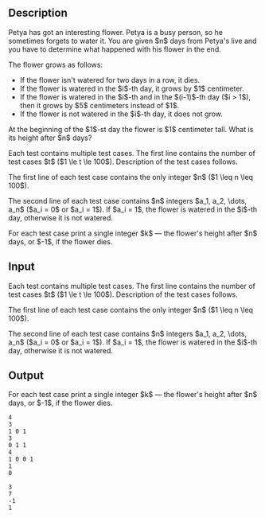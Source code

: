 ## Description

<div><p>Petya has got an interesting flower. Petya is a busy person, so he sometimes forgets to water it. You are given $n$ days from Petya's live and you have to determine what happened with his flower in the end.</p><p>The flower grows as follows: </p><ul> <li> If the flower isn't watered for two days in a row, it dies. </li><li> If the flower is watered in the $i$-th day, it grows by $1$ centimeter. </li><li> If the flower is watered in the $i$-th and in the $(i-1)$-th day ($i &gt; 1$), then it grows by $5$ centimeters instead of $1$. </li><li> If the flower is not watered in the $i$-th day, it does not grow. </li></ul><p>At the beginning of the $1$-st day the flower is $1$ centimeter tall. What is its height after $n$ days?</p></div><div class="input-specification"><p>Each test contains multiple test cases. The first line contains the number of test cases $t$ ($1 \le t \le 100$). Description of the test cases follows.</p><p>The first line of each test case contains the only integer $n$ ($1 \leq n \leq 100$).</p><p>The second line of each test case contains $n$ integers $a_1, a_2, \dots, a_n$ ($a_i = 0$ or $a_i = 1$). If $a_i = 1$, the flower is watered in the $i$-th day, otherwise it is not watered.</p></div><div class="output-specification"><p>For each test case print a single integer $k$ — the flower's height after $n$ days, or $-1$, if the flower dies.</p></div>

## Input

<p>Each test contains multiple test cases. The first line contains the number of test cases $t$ ($1 \le t \le 100$). Description of the test cases follows.</p><p>The first line of each test case contains the only integer $n$ ($1 \leq n \leq 100$).</p><p>The second line of each test case contains $n$ integers $a_1, a_2, \dots, a_n$ ($a_i = 0$ or $a_i = 1$). If $a_i = 1$, the flower is watered in the $i$-th day, otherwise it is not watered.</p>

## Output

<p>For each test case print a single integer $k$ — the flower's height after $n$ days, or $-1$, if the flower dies.</p>





```input1
4
3
1 0 1
3
0 1 1
4
1 0 0 1
1
0
```




```output1
3
7
-1
1
```


